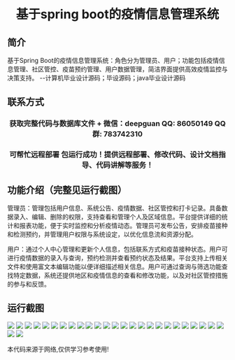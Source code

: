 <p><h1 align="center">基于spring boot的疫情信息管理系统</h1></p>

## 简介
基于Spring Boot的疫情信息管理系统：角色分为管理员、用户；功能包括疫情信息管理、社区管控、疫苗预约管理、用户数据管理，简洁界面提供高效疫情监控与决策支持。    --计算机毕业设计源码；毕设源码；java毕业设计源码


## 联系方式
<p><h3 align="center">获取完整代码与数据库文件 + 微信：deepguan QQ: 86050149 QQ群: 783742310</h3></p>
<p><h3 align="center">可帮忙远程部署 包运行成功！提供远程部署、修改代码、设计文档指导、代码讲解等服务！</h3></p>

## 功能介绍（完整见运行截图）
管理员：管理包括用户信息、系统公告、疫情数据、社区管控和打卡记录。具备数据录入、编辑、删除的权限，支持查看和管理个人及区域信息。平台提供详细的统计和报表功能，便于实时监控和分析疫情动态。管理员可发布公告，安排疫苗接种和检测预约，并管理用户权限与系统设定，以优化信息流和资源分配。

用户：通过个人中心管理和更新个人信息，包括联系方式和疫苗接种状态。用户可进行疫情数据的录入与查询，预约检测并查看预约状态及结果。平台支持上传相关文件和使用富文本编辑功能以便详细描述相关信息。用户可通过查询与筛选功能查找特定数据，系统还提供地区和疫情信息的查看和修改功能，以及对社区管控措施的参与和反馈。


## 运行截图
![](img/001.jpg)
![](img/002.jpg)
![](img/003.jpg)
![](img/004.jpg)
![](img/005.jpg)
![](img/006.jpg)
![](img/007.jpg)
![](img/008.jpg)
![](img/009.jpg)
![](img/010.jpg)
![](img/011.jpg)
![](img/012.jpg)
![](img/013.jpg)
![](img/014.jpg)
![](img/015.jpg)
![](img/016.jpg)
![](img/017.jpg)
![](img/018.jpg)
![](img/019.jpg)
![](img/020.jpg)
![](img/021.jpg)
![](img/022.jpg)
![](img/023.jpg)
![](img/024.jpg)
![](img/025.jpg)
![](img/026.jpg)
![](img/027.jpg)

<p>本代码来源于网络,仅供学习参考使用!</p>
